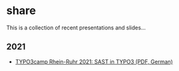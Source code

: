 # share

This is a collection of recent presentations and slides... 

## 2021

* [TYPO3camp Rhein-Ruhr 2021: SAST in TYPO3 (PDF, German)](2021_TYPO3camp_Rhein-Ruhr_SAST_de.pdf)
